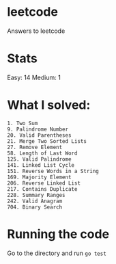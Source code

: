 # leetcode

Answers to leetcode

# Stats 

Easy: 14
Medium: 1

# What I solved:

    1. Two Sum
    9. Palindrome Number
    20. Valid Parentheses
    21. Merge Two Sorted Lists
    27. Remove Element
    58. Length of Last Word
    125. Valid Palindrome
    141. Linked List Cycle
    151. Reverse Words in a String
    169. Majority Element
    206. Reverse Linked List
    217. Contains Duplicate
    228. Summary Ranges
    242. Valid Anagram
    704. Binary Search



# Running the code
Go to the directory and run `go test`
